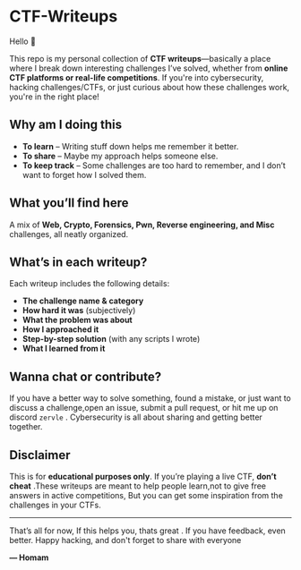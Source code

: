 # CTF-Writeups  

Hello 👋  

This repo is my personal collection of **CTF writeups**—basically a place where I break down interesting challenges I’ve solved, whether from **online CTF platforms or real-life competitions**. If you're into cybersecurity, hacking challenges/CTFs, or just curious about how these challenges work, you're in the right place!  

## Why am I doing this

- **To learn** – Writing stuff down helps me remember it better.  
- **To share** – Maybe my approach helps someone else. 
- **To keep track** – Some challenges are too hard to remember, and I don’t want to forget how I solved them.  

## What you’ll find here  

A mix of **Web, Crypto, Forensics, Pwn, Reverse engineering, and Misc** challenges, all neatly organized. 

## What’s in each writeup?  

Each writeup includes the following details:  

- **The challenge name & category**  
- **How hard it was** (subjectively)  
- **What the problem was about**  
- **How I approached it**  
- **Step-by-step solution** (with any scripts I wrote)  
- **What I learned from it**


## Wanna chat or contribute?  

If you have a better way to solve something, found a mistake, or just want to discuss a challenge,open an issue, submit a pull request, or hit me up on discord  `zervle` . Cybersecurity is all about sharing and getting better together. 

## Disclaimer  

This is for **educational purposes only**. If you’re playing a live CTF, **don’t cheat** .These writeups are meant to help people learn,not to give free answers in active competitions, But you can get some inspiration from the challenges in your CTFs. 

---

That’s all for now, If this helps you, thats great . If you have feedback, even better. Happy hacking, and don't forget to share with everyone 

**— Homam**
